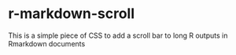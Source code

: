 # r-markdown-scroll
This is a simple piece of CSS to add a scroll bar to long R outputs in Rmarkdown documents
